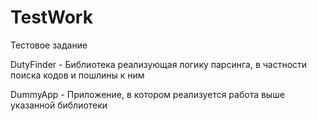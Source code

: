 # TestWork
Тестовое задание

DutyFinder - Библиотека реализующая логику парсинга, в частности поиска кодов и пошлины к ним

DummyApp - Приложение, в котором реализуется работа выше указанной библиотеки
